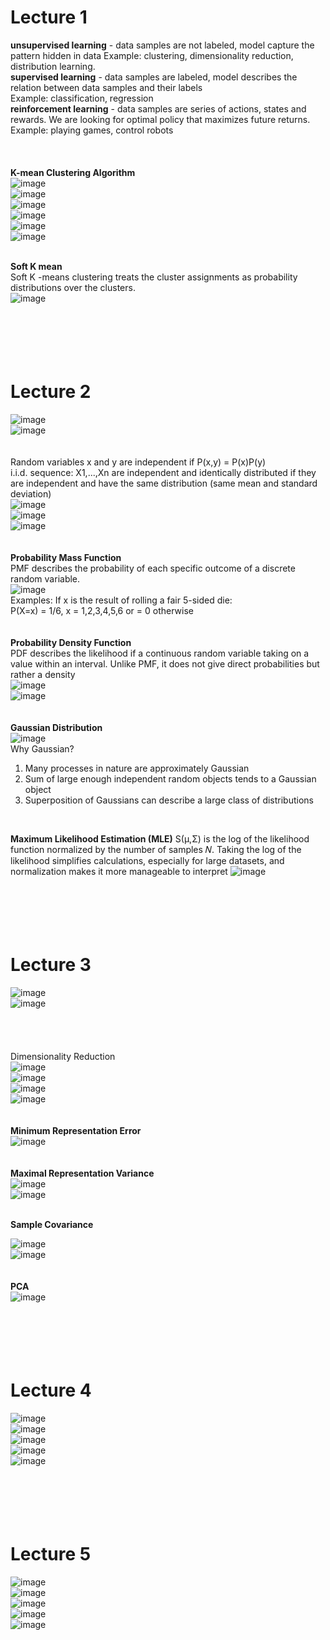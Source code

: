 # Lecture 1  
<strong>unsupervised learning</strong> - data samples are not labeled, model capture the pattern hidden in data Example: clustering, dimensionality reduction, distribution learning.  
<strong>supervised learning</strong> - data samples are labeled, model describes the relation between data samples and their labels  
Example: classification, regression  
<strong>reinforcement learning</strong> - data samples are series of actions, states and rewards. We are looking for optimal policy that maximizes future returns.  
Example: playing games, control robots
<br>  
<br>  
<strong>K-mean Clustering Algorithm</strong>  
![image](https://github.com/user-attachments/assets/ab4b0f05-bde8-4227-b07e-19c2d941b948)  
![image](https://github.com/user-attachments/assets/075c588d-fae5-4533-bc52-0d4a5c3027a4)  
![image](https://github.com/user-attachments/assets/24a66ad7-4e11-4851-b94c-c4a3adc9c07a)  
![image](https://github.com/user-attachments/assets/a973c7d8-1025-4caf-b207-a52f81e15c23)  
![image](https://github.com/user-attachments/assets/843d62d0-fde9-4ea9-9072-d08ead19c2c8)  
![image](https://github.com/user-attachments/assets/dc5a98ec-6548-4065-89c5-e5ee5e0e17c1)  
<br>  

<strong>Soft K mean</strong>  
Soft K -means clustering treats the cluster assignments as probability distributions over the clusters.  
![image](https://github.com/user-attachments/assets/15b245a4-21ab-4754-a638-fc48bad10fb5)  
<br>  
<br>  
<br>  
# Lecture 2  
![image](https://github.com/user-attachments/assets/af4318ae-7f9f-4acc-b4b2-3b087f708911)  
![image](https://github.com/user-attachments/assets/be2766e8-d014-4d14-9816-915191f3fba8)  
<br>  
Random variables x and y are independent if P(x,y) = P(x)P(y)  
i.i.d. sequence: X1,...,Xn are independent and identically distributed if they are independent and have the same distribution (same mean and standard deviation)  
![image](https://github.com/user-attachments/assets/2517f346-60fb-4ff7-bee0-777420fcc845)  
![image](https://github.com/user-attachments/assets/f566227d-8c39-4e09-97b2-eb8ce80c2a57)  
![image](https://github.com/user-attachments/assets/aef2faf1-5f37-4ef9-829d-0da3de9a83ae)  
<br>  
<strong>Probability Mass Function</strong>  
PMF describes the probability of each specific outcome of a discrete random variable.  
![image](https://github.com/user-attachments/assets/8ee93400-75dc-46cf-9fe5-1fb81f7914c2)  
Examples:  If x is the result of rolling a fair 5-sided die:  
P(X=x) = 1/6, x = 1,2,3,4,5,6 or = 0 otherwise  
<br>  
<strong>Probability Density Function</strong>  
PDF describes the likelihood if a continuous random variable taking on a value within an interval. Unlike PMF, it does not give direct probabilities but rather a density  
![image](https://github.com/user-attachments/assets/ae22fa7b-5bc1-43bd-81e6-549bee8e86a6)  
![image](https://github.com/user-attachments/assets/0b94a026-db7c-4af6-81a3-b22bd88137e9)  
<br>  
<strong>Gaussian Distribution</strong>  
![image](https://github.com/user-attachments/assets/73585695-713b-4fa8-8604-68ca6308fb0e)  
Why Gaussian?  
1. Many processes in nature are approximately Gaussian
2. Sum of large enough independent random objects tends to a Gaussian object
3. Superposition of Gaussians can describe a large class of distributions
<br>

<strong>Maximum Likelihood Estimation (MLE)</strong>
S(μ,Σ) is the log of the likelihood function normalized by the number of samples 𝑁. Taking the log of the likelihood simplifies calculations, especially for large datasets, and normalization makes it more manageable to interpret
![image](https://github.com/user-attachments/assets/48ca2ef9-d103-4092-bec3-1814a3e77bd9)  
<br>  
<br>  
<br>  
# Lecture 3  
![image](https://github.com/user-attachments/assets/12f2d2f3-21b2-4bda-b228-cecce9196f4a)  
![image](https://github.com/user-attachments/assets/ab1fbad7-f270-4648-ab0f-909ae1fe2814)  
<br>  
<br>  
Dimensionality Reduction  
![image](https://github.com/user-attachments/assets/f8ca95da-7006-4898-858a-97f829252c74)  
![image](https://github.com/user-attachments/assets/3bb19761-932e-40a2-beb6-86d573d0d0f0)  
![image](https://github.com/user-attachments/assets/79f2dc17-95da-4607-9550-145fc3329433)  
![image](https://github.com/user-attachments/assets/ffc19897-effc-4231-9bf5-320e84310663)  
<br>  
<strong>Minimum Representation Error</strong>  
![image](https://github.com/user-attachments/assets/948b1fb4-523d-47d1-acaa-937e32f637ac)  
<br>  
<strong>Maximal Representation Variance</strong>  
![image](https://github.com/user-attachments/assets/b28f5cc4-ac4e-4dce-914a-3d4c24cdc380)  
![image](https://github.com/user-attachments/assets/114d18cb-1a5c-4879-bdd5-9f07e631f549)  

<br>  
<strong>Sample Covariance</strong>  

![image](https://github.com/user-attachments/assets/96b6fd78-7dde-4b5f-b80b-3b7909803cc7)  
![image](https://github.com/user-attachments/assets/2051b145-fd95-43d5-aadc-c5748a1e36c1)  
<br>  
<strong>PCA</strong>  
![image](https://github.com/user-attachments/assets/1ac37817-6336-4abe-af79-9d5928a05d76)  
<br>  
<br>  
<br>  
# Lecture 4  
![image](https://github.com/user-attachments/assets/677a6c57-81ee-40bc-ab7e-20c2d0abc7a0)  
![image](https://github.com/user-attachments/assets/ec905ec8-f2fb-4716-ab76-875bd13ee22a)  
![image](https://github.com/user-attachments/assets/e5c4032a-33a1-465c-932a-6a98eef52d8a)  
![image](https://github.com/user-attachments/assets/9935acd0-30be-4e6c-a776-bd8bada1e8a9)  
![image](https://github.com/user-attachments/assets/a954f69d-c865-47fd-bd0e-e013b2b7863c)  
<br>  
<br>  
<br>  
# Lecture 5  
![image](https://github.com/user-attachments/assets/58efef66-44f4-4883-9727-9458cf0384e4)  
![image](https://github.com/user-attachments/assets/c1b17d9d-ad6e-4115-abd7-1757758d8d27)  
![image](https://github.com/user-attachments/assets/fe071e9f-3487-4ba5-a8a4-dec68f0956b7)  
![image](https://github.com/user-attachments/assets/0a1086c2-43a4-43b0-acf8-10ce590a0cbb)  
![image](https://github.com/user-attachments/assets/b7f2d9e7-9770-4ac3-aa57-66da77595fe9)
















































